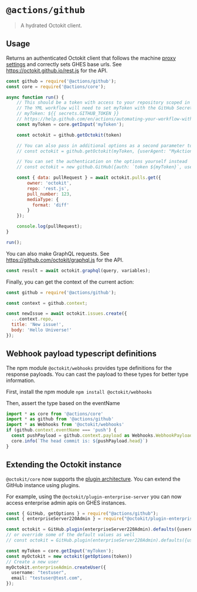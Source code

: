 # `@actions/github`

> A hydrated Octokit client.

## Usage

Returns an authenticated Octokit client that follows the machine [proxy settings](https://help.github.com/en/actions/hosting-your-own-runners/using-a-proxy-server-with-self-hosted-runners) and correctly sets GHES base urls. See https://octokit.github.io/rest.js for the API.

```js
const github = require('@actions/github');
const core = require('@actions/core');

async function run() {
    // This should be a token with access to your repository scoped in as a secret.
    // The YML workflow will need to set myToken with the GitHub Secret Token
    // myToken: ${{ secrets.GITHUB_TOKEN }}
    // https://help.github.com/en/actions/automating-your-workflow-with-github-actions/authenticating-with-the-github_token#about-the-github_token-secret
    const myToken = core.getInput('myToken');

    const octokit = github.getOctokit(token)

    // You can also pass in additional options as a second parameter to getOptions
    // const octokit = github.getOctokit(myToken, {userAgent: "MyActionVersion1"});

    // You can set the authentication on the options yourself instead
    // const octokit = new github.GitHub({auth: `token ${myToken}`, userAgent: "MyActionVersion1"});

    const { data: pullRequest } = await octokit.pulls.get({
        owner: 'octokit',
        repo: 'rest.js',
        pull_number: 123,
        mediaType: {
          format: 'diff'
        }
    });

    console.log(pullRequest);
}

run();
```

You can also make GraphQL requests. See https://github.com/octokit/graphql.js for the API.

```js
const result = await octokit.graphql(query, variables);
```

Finally, you can get the context of the current action:

```js
const github = require('@actions/github');

const context = github.context;

const newIssue = await octokit.issues.create({
  ...context.repo,
  title: 'New issue!',
  body: 'Hello Universe!'
});
```

## Webhook payload typescript definitions

The npm module `@octokit/webhooks` provides type definitions for the response payloads. You can cast the payload to these types for better type information.

First, install the npm module `npm install @octokit/webhooks`

Then, assert the type based on the eventName
```ts
import * as core from '@actions/core'
import * as github from '@actions/github'
import * as Webhooks from '@octokit/webhooks'
if (github.context.eventName === 'push') {
  const pushPayload = github.context.payload as Webhooks.WebhookPayloadPush
  core.info(`The head commit is: ${pushPayload.head}`)
}
```

## Extending the Octokit instance
`@octokit/core` now supports the [plugin architecture](https://github.com/octokit/core.js#plugins). You can extend the GitHub instance using plugins. 

For example, using the `@octokit/plugin-enterprise-server` you can now access enterprise admin apis on GHES instances.

```ts
const { GitHub, getOptions } = require("@actions/github");
const { enterpriseServer220Admin } = require("@octokit/plugin-enterprise-server");

const octokit = GitHub.plugin(enterpriseServer220Admin).defaults({userAgent: "MyNewUserAgent"})
// or override some of the default values as well 
// const octokit = GitHub.plugin(enterpriseServer220Admin).defaults({userAgent: "MyNewUserAgent"})

const myToken = core.getInput('myToken');
const myOctokit = new octokit(getOptions(token))
// Create a new user
myOctokit.enterpriseAdmin.createUser({
  username: "testuser",
  email: "testuser@test.com",
});
```

